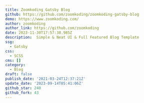 ```yaml
---
title: Zoomkoding Gatsby Blog
github: https://github.com/zoomkoding/zoomkoding-gatsby-blog
demo: https://www.zoomkoding.com/
author: zoomkoding
author_link: https://github.com/zoomkoding
date: 2023-11-30T17:57:38.985Z
description: ️ Simple & Neat UI & Full Featured Blog Template
ssg:
  - Gatsby
css:
  - SCSS
cms: []
category:
  - Blog
draft: false
publish_date: '2021-03-24T12:37:21Z'
update_date: '2023-09-14T05:41:06Z'
github_star: 240
github_fork: 43
---
```

